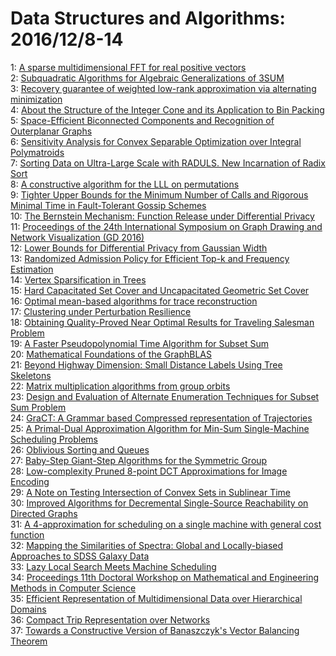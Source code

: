 # Data Structures and Algorithms: 2016/12/8-14  
1: [A sparse multidimensional FFT for real positive vectors](https://doi.org/10.48550/arXiv.1604.06682)  
2: [Subquadratic Algorithms for Algebraic Generalizations of 3SUM](https://doi.org/10.48550/arXiv.1612.02384)  
3: [Recovery guarantee of weighted low-rank approximation via alternating  minimization](https://doi.org/10.48550/arXiv.1602.02262)  
4: [About the Structure of the Integer Cone and its Application to Bin  Packing](https://doi.org/10.48550/arXiv.1604.07286)  
5: [Space-Efficient Biconnected Components and Recognition of Outerplanar  Graphs](https://doi.org/10.48550/arXiv.1606.04679)  
6: [Sensitivity Analysis for Convex Separable Optimization over Integral  Polymatroids](https://doi.org/10.48550/arXiv.1611.05372)  
7: [Sorting Data on Ultra-Large Scale with RADULS. New Incarnation of Radix  Sort](https://doi.org/10.48550/arXiv.1612.02557)  
8: [A constructive algorithm for the LLL on permutations](https://doi.org/10.48550/arXiv.1612.02663)  
9: [Tighter Upper Bounds for the Minimum Number of Calls and Rigorous  Minimal Time in Fault-Tolerant Gossip Schemes](https://doi.org/10.48550/arXiv.1304.5633)  
10: [The Bernstein Mechanism: Function Release under Differential Privacy](https://doi.org/10.48550/arXiv.1507.04499)  
11: [Proceedings of the 24th International Symposium on Graph Drawing and  Network Visualization (GD 2016)](https://doi.org/10.48550/arXiv.1609.02443)  
12: [Lower Bounds for Differential Privacy from Gaussian Width](https://doi.org/10.48550/arXiv.1612.02914)  
13: [Randomized Admission Policy for Efficient Top-k and Frequency Estimation](https://doi.org/10.48550/arXiv.1612.02962)  
14: [Vertex Sparsification in Trees](https://doi.org/10.48550/arXiv.1612.03017)  
15: [Hard Capacitated Set Cover and Uncapacitated Geometric Set Cover](https://doi.org/10.48550/arXiv.1612.03097)  
16: [Optimal mean-based algorithms for trace reconstruction](https://doi.org/10.48550/arXiv.1612.03148)  
17: [Clustering under Perturbation Resilience](https://doi.org/10.48550/arXiv.1112.0826)  
18: [Obtaining Quality-Proved Near Optimal Results for Traveling Salesman  Problem](https://doi.org/10.48550/arXiv.1502.00447)  
19: [A Faster Pseudopolynomial Time Algorithm for Subset Sum](https://doi.org/10.48550/arXiv.1507.02318)  
20: [Mathematical Foundations of the GraphBLAS](https://doi.org/10.48550/arXiv.1606.05790)  
21: [Beyond Highway Dimension: Small Distance Labels Using Tree Skeletons](https://doi.org/10.48550/arXiv.1609.00512)  
22: [Matrix multiplication algorithms from group orbits](https://doi.org/10.48550/arXiv.1612.01527)  
23: [Design and Evaluation of Alternate Enumeration Techniques for Subset Sum  Problem](https://doi.org/10.48550/arXiv.1612.01693)  
24: [GraCT: A Grammar based Compressed representation of Trajectories](https://doi.org/10.48550/arXiv.1612.03308)  
25: [A Primal-Dual Approximation Algorithm for Min-Sum Single-Machine  Scheduling Problems](https://doi.org/10.48550/arXiv.1612.03339)  
26: [Oblivious Sorting and Queues](https://doi.org/10.48550/arXiv.1612.03343)  
27: [Baby-Step Giant-Step Algorithms for the Symmetric Group](https://doi.org/10.48550/arXiv.1612.03456)  
28: [Low-complexity Pruned 8-point DCT Approximations for Image Encoding](https://doi.org/10.48550/arXiv.1612.03461)  
29: [A Note on Testing Intersection of Convex Sets in Sublinear Time](https://doi.org/10.48550/arXiv.1612.03735)  
30: [Improved Algorithms for Decremental Single-Source Reachability on  Directed Graphs](https://doi.org/10.48550/arXiv.1612.03856)  
31: [A 4-approximation for scheduling on a single machine with general cost  function](https://doi.org/10.48550/arXiv.1403.0298)  
32: [Mapping the Similarities of Spectra: Global and Locally-biased  Approaches to SDSS Galaxy Data](https://doi.org/10.48550/arXiv.1609.03932)  
33: [Lazy Local Search Meets Machine Scheduling](https://doi.org/10.48550/arXiv.1611.07371)  
34: [Proceedings 11th Doctoral Workshop on Mathematical and Engineering  Methods in Computer Science](https://doi.org/10.48550/arXiv.1612.04037)  
35: [Efficient Representation of Multidimensional Data over Hierarchical  Domains](https://doi.org/10.48550/arXiv.1612.04094)  
36: [Compact Trip Representation over Networks](https://doi.org/10.48550/arXiv.1612.04209)  
37: [Towards a Constructive Version of Banaszczyk's Vector Balancing Theorem](https://doi.org/10.48550/arXiv.1612.04304)  